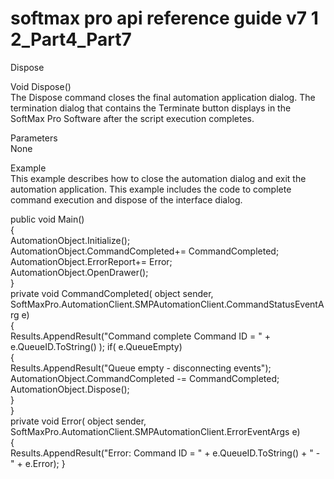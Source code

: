 # softmax pro api reference guide v7 1 2\_Part4\_Part7

Dispose

Void Dispose()\
The Dispose command closes the final automation application dialog. The termination dialog that contains the Terminate button displays in the SoftMax Pro Software after the script execution completes.

Parameters\
None

Example\
This example describes how to close the automation dialog and exit the automation application. This example includes the code to complete command execution and dispose of the interface dialog.

public void Main()\
{\
AutomationObject.Initialize();\
AutomationObject.CommandCompleted+= CommandCompleted;\
AutomationObject.ErrorReport+= Error;\
AutomationObject.OpenDrawer();\
}\
private void CommandCompleted( object sender,\
SoftMaxPro.AutomationClient.SMPAutomationClient.CommandStatusEventArg e)\
{\
Results.AppendResult("Command complete Command ID = " + e.QueueID.ToString() ); if( e.QueueEmpty)\
{\
Results.AppendResult("Queue empty - disconnecting events");\
AutomationObject.CommandCompleted -= CommandCompleted;\
AutomationObject.Dispose();\
}\
}\
private void Error( object sender,\
SoftMaxPro.AutomationClient.SMPAutomationClient.ErrorEventArgs e)\
{\
Results.AppendResult("Error: Command ID = " + e.QueueID.ToString() + " - " + e.Error); }
